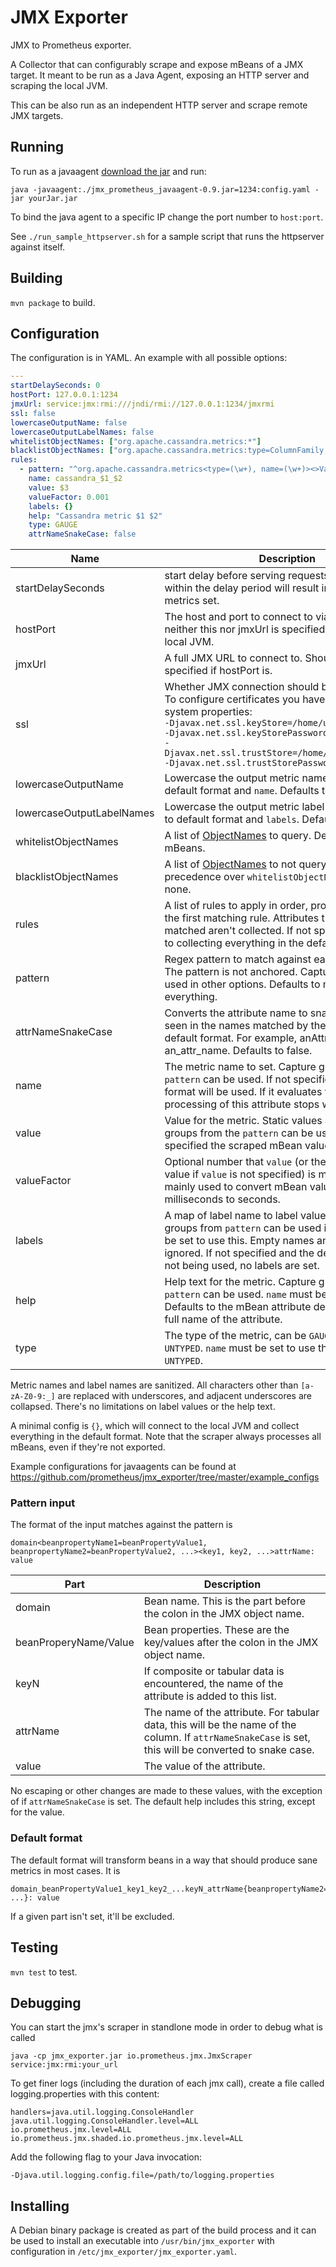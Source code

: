 JMX Exporter
=====

JMX to Prometheus exporter.

A Collector that can configurably scrape and expose mBeans of a JMX target. It
meant to be run as a Java Agent, exposing an HTTP server and scraping the local
JVM.

This can be also run as an independent HTTP server and scrape remote JMX targets.

## Running

To run as a javaagent [download the jar](https://repo1.maven.org/maven2/io/prometheus/jmx/jmx_prometheus_javaagent/0.9/jmx_prometheus_javaagent-0.9.jar) and run:

```
java -javaagent:./jmx_prometheus_javaagent-0.9.jar=1234:config.yaml -jar yourJar.jar
```

To bind the java agent to a specific IP change the port number to `host:port`.

See `./run_sample_httpserver.sh` for a sample script that runs the httpserver against itself.

## Building

`mvn package` to build.

## Configuration
The configuration is in YAML. An example with all possible options:
```yaml
---
startDelaySeconds: 0
hostPort: 127.0.0.1:1234
jmxUrl: service:jmx:rmi:///jndi/rmi://127.0.0.1:1234/jmxrmi
ssl: false
lowercaseOutputName: false
lowercaseOutputLabelNames: false
whitelistObjectNames: ["org.apache.cassandra.metrics:*"]
blacklistObjectNames: ["org.apache.cassandra.metrics:type=ColumnFamily,*"]
rules:
  - pattern: "^org.apache.cassandra.metrics<type=(\w+), name=(\w+)><>Value: (\d+)"
    name: cassandra_$1_$2
    value: $3
    valueFactor: 0.001
    labels: {}
    help: "Cassandra metric $1 $2"
    type: GAUGE
    attrNameSnakeCase: false
```
Name     | Description
---------|------------
startDelaySeconds | start delay before serving requests. Any requests within the delay period will result in an empty metrics set.
hostPort | The host and port to connect to via remote JMX. If neither this nor jmxUrl is specified, will talk to the local JVM.
jmxUrl   | A full JMX URL to connect to. Should not be specified if hostPort is.
ssl      | Whether JMX connection should be done over SSL. To configure certificates you have to set following system properties:<br/>`-Djavax.net.ssl.keyStore=/home/user/.keystore`<br/>`-Djavax.net.ssl.keyStorePassword=changeit`<br/>`-Djavax.net.ssl.trustStore=/home/user/.truststore`<br/>`-Djavax.net.ssl.trustStorePassword=changeit`
lowercaseOutputName | Lowercase the output metric name. Applies to default format and `name`. Defaults to false.
lowercaseOutputLabelNames | Lowercase the output metric label names. Applies to default format and `labels`. Defaults to false.
whitelistObjectNames | A list of [ObjectNames](http://docs.oracle.com/javase/6/docs/api/javax/management/ObjectName.html) to query. Defaults to all mBeans.
blacklistObjectNames | A list of [ObjectNames](http://docs.oracle.com/javase/6/docs/api/javax/management/ObjectName.html) to not query. Takes precedence over `whitelistObjectNames`. Defaults to none.
rules    | A list of rules to apply in order, processing stops at the first matching rule. Attributes that aren't matched aren't collected. If not specified, defaults to collecting everything in the default format.
pattern  | Regex pattern to match against each bean attribute. The pattern is not anchored. Capture groups can be used in other options. Defaults to matching everything.
attrNameSnakeCase | Converts the attribute name to snake case. This is seen in the names matched by the pattern and the default format. For example, anAttrName to an\_attr\_name. Defaults to false.
name     | The metric name to set. Capture groups from the `pattern` can be used. If not specified, the default format will be used. If it evaluates to empty, processing of this attribute stops with no output.
value    | Value for the metric. Static values and capture groups from the `pattern` can be used. If not specified the scraped mBean value will be used.
valueFactor | Optional number that `value` (or the scraped mBean value if `value` is not specified) is multiplied by, mainly used to convert mBean values from milliseconds to seconds.
labels   | A map of label name to label value pairs. Capture groups from `pattern` can be used in each. `name` must be set to use this. Empty names and values are ignored. If not specified and the default format is not being used, no labels are set.
help     | Help text for the metric. Capture groups from `pattern` can be used. `name` must be set to use this. Defaults to the mBean attribute decription and the full name of the attribute.
type     | The type of the metric, can be `GAUGE`, `COUNTER` or `UNTYPED`. `name` must be set to use this. Defaults to `UNTYPED`.

Metric names and label names are sanitized. All characters other than `[a-zA-Z0-9:_]` are replaced with underscores,
and adjacent underscores are collapsed. There's no limitations on label values or the help text.

A minimal config is `{}`, which will connect to the local JVM and collect everything in the default format.
Note that the scraper always processes all mBeans, even if they're not exported.

Example configurations for javaagents can be found at  https://github.com/prometheus/jmx_exporter/tree/master/example_configs

### Pattern input
The format of the input matches against the pattern is
```
domain<beanpropertyName1=beanPropertyValue1, beanpropertyName2=beanPropertyValue2, ...><key1, key2, ...>attrName: value
```

Part     | Description
---------|------------
domain   | Bean name. This is the part before the colon in the JMX object name.
beanProperyName/Value | Bean properties. These are the key/values after the colon in the JMX object name.
keyN     | If composite or tabular data is encountered, the name of the attribute is added to this list.
attrName | The name of the attribute. For tabular data, this will be the name of the column. If `attrNameSnakeCase` is set, this will be converted to snake case.
value    | The value of the attribute.

No escaping or other changes are made to these values, with the exception of if `attrNameSnakeCase` is set.
The default help includes this string, except for the value.

### Default format
The default format will transform beans in a way that should produce sane metrics in most cases. It is
```
domain_beanPropertyValue1_key1_key2_...keyN_attrName{beanpropertyName2="beanPropertyValue2", ...}: value
```
If a given part isn't set, it'll be excluded.

## Testing

`mvn test` to test.

## Debugging

You can start the jmx's scraper in standlone mode in order to debug what is called 

`java -cp jmx_exporter.jar io.prometheus.jmx.JmxScraper  service:jmx:rmi:your_url`

To get finer logs (including the duration of each jmx call),
create a file called logging.properties with this content:

```
handlers=java.util.logging.ConsoleHandler
java.util.logging.ConsoleHandler.level=ALL
io.prometheus.jmx.level=ALL
io.prometheus.jmx.shaded.io.prometheus.jmx.level=ALL
```

Add the following flag to your Java invocation:

`-Djava.util.logging.config.file=/path/to/logging.properties`


## Installing

A Debian binary package is created as part of the build process and it can
be used to install an executable into `/usr/bin/jmx_exporter` with configuration
in `/etc/jmx_exporter/jmx_exporter.yaml`.

